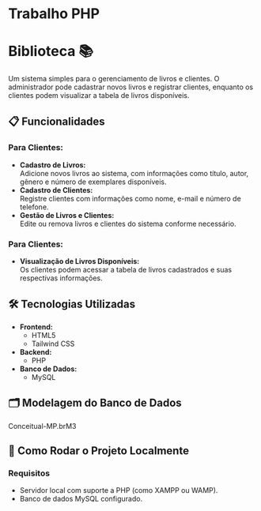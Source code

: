 # Trabalho PHP

# Biblioteca 📚

Um sistema simples para o gerenciamento de livros e clientes. O administrador pode cadastrar novos livros e registrar clientes, enquanto os clientes podem visualizar a tabela de livros disponíveis.

## 📋 Funcionalidades

### Para Clientes:
- **Cadastro de Livros:**  
  Adicione novos livros ao sistema, com informações como título, autor, gênero e número de exemplares disponíveis.
- **Cadastro de Clientes:**  
  Registre clientes com informações como nome, e-mail e número de telefone.
- **Gestão de Livros e Clientes:**  
  Edite ou remova livros e clientes do sistema conforme necessário.

### Para Clientes:
- **Visualização de Livros Disponíveis:**  
  Os clientes podem acessar a tabela de livros cadastrados e suas respectivas informações.

## 🛠️ Tecnologias Utilizadas

- **Frontend:**  
  - HTML5  
  - Tailwind CSS  
- **Backend:**  
  - PHP  
- **Banco de Dados:**  
  - MySQL  

## 🗂️ Modelagem do Banco de Dados
Conceitual-MP.brM3


## 🚀 Como Rodar o Projeto Localmente

### Requisitos
- Servidor local com suporte a PHP (como XAMPP ou WAMP).
- Banco de dados MySQL configurado.
